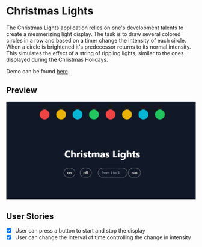 # Christmas Lights

The Christmas Lights application relies on one's development talents to create a mesmerizing light display. The task is to draw several colored circles in a row and based on a timer change the intensity of each circle. When a circle is brightened it's predecessor returns to its normal intensity. This simulates the effect of a string of rippling lights, similar to the ones displayed during the Christmas Holidays.

Demo can be found [here](https://jamoliddinsaidov.github.io/practice-projects/1-beginner/04_christmas_lights/index.html).

## Preview

![Input Example](./images/demo.png 'Preview')

## User Stories

- [x] User can press a button to start and stop the display
- [x] User can change the interval of time controlling the change in intensity
